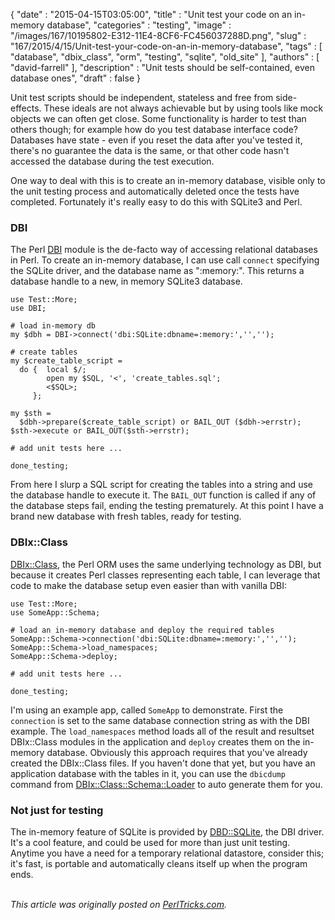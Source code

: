 {
   "date" : "2015-04-15T03:05:00",
   "title" : "Unit test your code on an in-memory database",
   "categories" : "testing",
   "image" : "/images/167/10195802-E312-11E4-8CF6-FC456037288D.png",
   "slug" : "167/2015/4/15/Unit-test-your-code-on-an-in-memory-database",
   "tags" : [
      "database",
      "dbix_class",
      "orm",
      "testing",
      "sqlite",
      "old_site"
   ],
   "authors" : [
      "david-farrell"
   ],
   "description" : "Unit tests should be self-contained, even database ones",
   "draft" : false
}


Unit test scripts should be independent, stateless and free from side-effects. These ideals are not always achievable but by using tools like mock objects we can often get close. Some functionality is harder to test than others though; for example how do you test database interface code? Databases have state - even if you reset the data after you've tested it, there's no guarantee the data is the same, or that other code hasn't accessed the database during the test execution.

One way to deal with this is to create an in-memory database, visible only to the unit testing process and automatically deleted once the tests have completed. Fortunately it's really easy to do this with SQLite3 and Perl.

### DBI

The Perl [DBI](https://metacpan.org/pod/DBI) module is the de-facto way of accessing relational databases in Perl. To create an in-memory database, I can use call `connect` specifying the SQLite driver, and the database name as ":memory:". This returns a database handle to a new, in memory SQLite3 database.

``` prettyprint
use Test::More;
use DBI;

# load in-memory db
my $dbh = DBI->connect('dbi:SQLite:dbname=:memory:','','');

# create tables
my $create_table_script =
  do {  local $/; 
        open my $SQL, '<', 'create_tables.sql';
        <$SQL>;
     };  

my $sth = 
  $dbh->prepare($create_table_script) or BAIL_OUT ($dbh->errstr);
$sth->execute or BAIL_OUT($sth->errstr);

# add unit tests here ...

done_testing;
```

From here I slurp a SQL script for creating the tables into a string and use the database handle to execute it. The `BAIL_OUT` function is called if any of the database steps fail, ending the testing prematurely. At this point I have a brand new database with fresh tables, ready for testing.

### DBIx::Class

[DBIx::Class](https://metacpan.org/pod/DBIx::Class), the Perl ORM uses the same underlying technology as DBI, but because it creates Perl classes representing each table, I can leverage that code to make the database setup even easier than with vanilla DBI:

``` prettyprint
use Test::More;
use SomeApp::Schema;

# load an in-memory database and deploy the required tables
SomeApp::Schema->connection('dbi:SQLite:dbname=:memory:','','');
SomeApp::Schema->load_namespaces;
SomeApp::Schema->deploy;

# add unit tests here ...

done_testing;
```

I'm using an example app, called `SomeApp` to demonstrate. First the `connection` is set to the same database connection string as with the DBI example. The `load_namespaces` method loads all of the result and resultset DBIx::Class modules in the application and `deploy` creates them on the in-memory database. Obviously this approach requires that you've already created the DBIx::Class files. If you haven't done that yet, but you have an application database with the tables in it, you can use the `dbicdump` command from [DBIx::Class::Schema::Loader](https://metacpan.org/pod/DBIx::Class::Schema::Loader) to auto generate them for you.

### Not just for testing

The in-memory feature of SQLite is provided by [DBD::SQLite](https://metacpan.org/pod/DBD::SQLite), the DBI driver. It's a cool feature, and could be used for more than just unit testing. Anytime you have a need for a temporary relational datastore, consider this; it's fast, is portable and automatically cleans itself up when the program ends.

\
*This article was originally posted on [PerlTricks.com](http://perltricks.com).*
